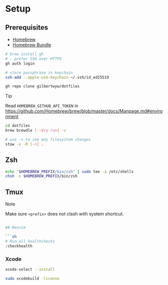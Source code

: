 # Setup

## Prerequisites

- [Homebrew](http://brew.sh/)
- [Homebrew Bundle](https://github.com/Homebrew/homebrew-bundle)

```sh
# brew install gh
# - prefer SSH over HTTPS
gh auth login

# store passphrase in keychain
ssh-add --apple-use-keychain ~/.ssh/id_ed25519

gh repo clone gilbertwyw/dotfiles
```

> [!TIP] 
> Read `HOMEBREW_GITHUB_API_TOKEN` in https://github.com/Homebrew/brew/blob/master/docs/Manpage.md#environment

```sh
cd dotfiles
brew brewdle [--dry-run] -v

# use -n to see any filesystem changes
stow -v -R [-n] .
```

## Zsh

```sh
echo "$HOMEBREW_PREFIX/bin/zsh" | sudo tee -a /etc/shells
chsh -s $HOMEBREW_PREFIX/bin/zsh
```

## Tmux

> [!NOTE]
> Make sure `<prefix>` does not clash with system shortcut.

```sh

## Neovim

```sh
# Run all healthchecks
:checkhealth
```

### Xcode

```sh
xcode-select --install

sudo xcodebuild -license
```
